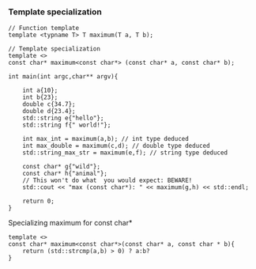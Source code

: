 ### Template specialization

	// Function template
	template <typname T> T maximum(T a, T b);
	
	// Template specialization
	template <>
	const char* maximum<const char*> (const char* a, const char* b);

	int main(int argc,char** argv){

		int a{10};
		int b{23};
		double c{34.7};
		double d{23.4};
		std::string e{"hello"};
		std::string f{" world!"};

		int max_int = maximum(a,b); // int type deduced
		int max_double = maximum(c,d); // double type deduced
		std::string_max_str = maximum(e,f); // string type deduced

		const char* g{"wild"};
		const char* h{"animal"};
		// This won't do what  you would expect: BEWARE!
		std::cout << "max (const char*): " << maximum(g,h) << std::endl;

		return 0;
	}

Specializing maximum for const char*

	template <>
	const char* maximum<const char*>(const char* a, const char * b){
		return (std::strcmp(a,b) > 0) ? a:b?
	}